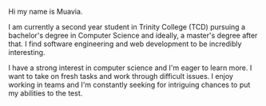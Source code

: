 Hi my name is Muavia.

I am currently a second year student in Trinity College (TCD) pursuing a bachelor's degree in Computer Science and ideally, a master's degree after that. I find software engineering and web development to be incredibly interesting.

I have a strong interest in computer science and I'm eager to learn more. I want to take on fresh tasks and work through difficult issues. I enjoy working in teams and I'm constantly seeking for intriguing chances to put my abilities to the test.
